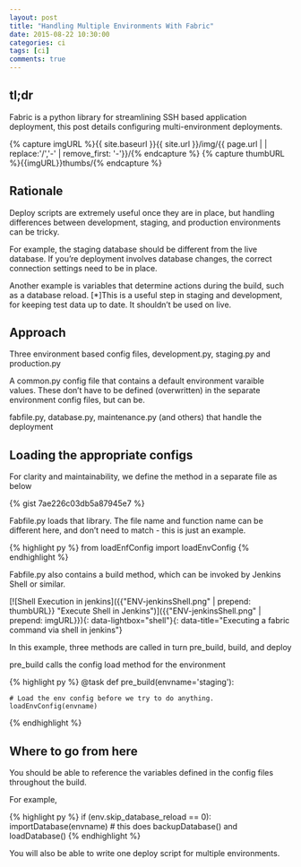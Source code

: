 ```yaml
--- 
layout: post 
title: "Handling Multiple Environments With Fabric" 
date: 2015-08-22 10:30:00 
categories: ci
tags: [ci]
comments: true 
---
```


## tl;dr
Fabric is a python library for streamlining SSH based application deployment, this post details configuring multi-environment deployments.
<!--more-->

{% capture imgURL %}{{ site.baseurl }}{{ site.url }}/img/{{ page.url | | replace:'/','-' | remove_first: '-'}}/{% endcapture %}
{% capture thumbURL %}{{imgURL}}thumbs/{% endcapture %}

## Rationale
Deploy scripts are extremely useful once they are in place, but handling differences between development, staging, and production environments can be tricky.

For example, the staging database should be different from the live database. If you’re deployment involves database changes, the correct connection settings need to be in place.

Another example is variables that determine actions during the build, such as a database reload. 
[*]This is a useful step in staging and development, for keeping test data up to date. It shouldn’t be used on live.

## Approach
Three environment based config files, development.py, staging.py and production.py

A common.py config file that contains a default environment varaible values. These don’t have to be defined (overwritten) in the separate environment config files, but can be.

fabfile.py, database.py, maintenance.py (and others) that handle the deployment

## Loading the appropriate configs

For clarity and maintainability, we define the method in a separate file as below

{% gist 7ae226c03db5a87945e7 %}

Fabfile.py loads that library. The file name and function name can be different here, and don’t need to match - this is just an example.

{% highlight py %} 
from loadEnfConfig import loadEnvConfig
{% endhighlight %}

Fabfile.py also contains a build method, which can be invoked by Jenkins Shell or similar.

[![Shell Execution in jenkins]({{"ENV-jenkinsShell.png" | prepend: thumbURL}} "Execute Shell in Jenkins")]({{"ENV-jenkinsShell.png" | prepend: imgURL}}){: data-lightbox="shell"}{: data-title="Executing a fabric command via shell in jenkins"}

In this example, three methods are called in turn pre_build, build, and deploy

pre_build calls the config load method for the environment

{% highlight py %}
@task
def pre_build(envname='staging'):
 
    # Load the env config before we try to do anything.
    loadEnvConfig(envname)
{% endhighlight %}
    
## Where to go from here

You should be able to reference the variables defined in the config files throughout the build.

For example, 

{% highlight py %}
if (env.skip_database_reload == 0):
	importDatabase(envname) # this does backupDatabase() and loadDatabase()
{% endhighlight %}

You will also be able to write one deploy script for multiple environments.
